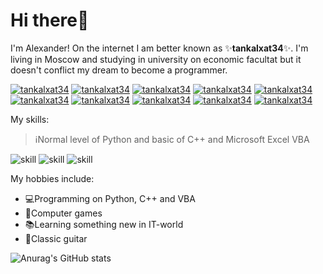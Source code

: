 # Hi there👋
I'm Alexander! On the internet I am better known as ✨**tankalxat34**✨. I'm living in Moscow and studying in university on economic facultat but it doesn't conflict my dream to become a programmer. 

[![tankalxat34](https://img.shields.io/badge/-Telegram-blue?logo=telegram&style=flat)](https://t.me/tankalxat34)
[![tankalxat34](https://img.shields.io/badge/-YouTube-f00?logo=youtube&style=flat)](https://www.youtube.com/channel/UCgkap-jXJR6cWj3S2VdBDkQ)
[![tankalxat34](https://img.shields.io/badge/-ВКонтакте-0069EF?logo=vk&style=flat)](https://vk.com/tankalxat34)
[![tankalxat34](https://img.shields.io/badge/-Discord-7289DA?logo=discord&style=flat&logoColor=white)](https://discord.gg/9xnA6swyW7)
[![tankalxat34](https://img.shields.io/badge/-Gmail-D14836?logo=gmail&style=flat&logoColor=white)](mailto:tankalxat34@gmail.com?subject=From%20GitHub%20user)
[![tankalxat34](https://img.shields.io/badge/-DonationAlerts-F57507?logo=bitcoin&logoColor=white)](https://www.donationalerts.com/r/tankalxat34)
[![tankalxat34](https://img.shields.io/badge/-TikTok-000000?logo=tiktok&logoColor=white)](https://www.tiktok.com/@tankalxat34)
[![tankalxat34](https://img.shields.io/badge/-Instagram-E4405F?logo=instagram&logoColor=white)](https://www.instagram.com/tankalxat34)
[![tankalxat34](https://img.shields.io/badge/-PyPi-00578A?logo=pypi&logoColor=FFD800)](https://pypi.org/user/tankalxat34/)
[![tankalxat34](https://img.shields.io/badge/-Instagram-E4405F?logo=instagram&logoColor=white)](https://www.instagram.com/tankalxat34)


My skills:

> ℹNormal level of Python and basic of C++ and Microsoft Excel VBA

![skill](https://img.shields.io/badge/Python-3776AB?style=for-the-badge&logo=python&logoColor=white)
![skill](https://img.shields.io/badge/C%2B%2B-00599C?style=for-the-badge&logo=c%2B%2B&logoColor=white)
![skill](https://img.shields.io/badge/Excel%20VBA-107C41?style=for-the-badge&logo=microsoft&logoColor=white)

My hobbies include:
- 💻Programming on Python, C++ and VBA
- 💎Computer games
- 📚Learning something new in IT-world
- 🎸Classic guitar

![Anurag's GitHub stats](https://github-readme-stats.vercel.app/api?username=tankalxat34&show_icons=true&theme=github_dark&icon_color=D470FF&title_color=D470FF)
